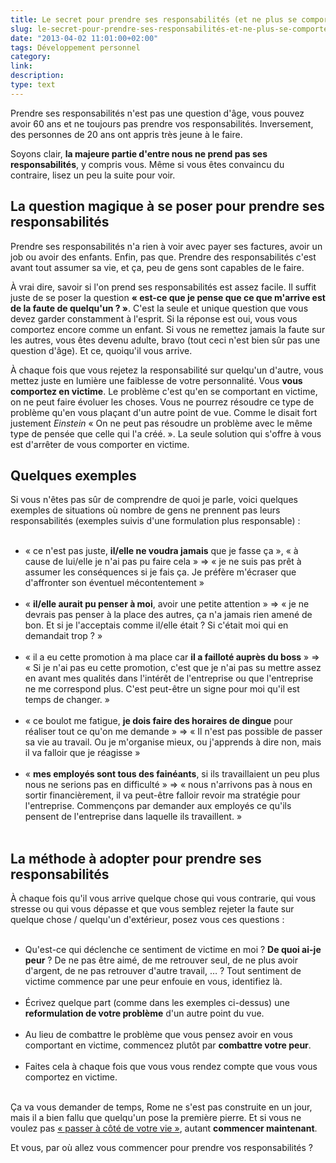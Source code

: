 ```yaml
---
title: Le secret pour prendre ses responsabilités (et ne plus se comporter en victime)
slug: le-secret-pour-prendre-ses-responsabilités-et-ne-plus-se-comporter-en-victime
date: "2013-04-02 11:01:00+02:00"
tags: Développement personnel
category: 
link: 
description: 
type: text
---
```


<p><p>Prendre ses responsabilités n'est pas une question d'âge, vous pouvez avoir 60 ans et ne toujours pas prendre vos responsabilités. Inversement, des personnes de 20 ans ont appris très jeune à le faire.</p></p>
<!-- TEASER_END -->
<p><p>Soyons clair, <strong>la majeure partie d'entre nous ne prend pas ses responsabilités</strong>, y compris vous. Même si vous êtes convaincu du contraire, lisez un peu la suite pour voir.</p></p>

<p><h2>La question magique à se poser pour prendre ses responsabilités</h2></p>

<p><p>Prendre ses responsabilités n'a rien à voir avec payer ses factures, avoir un job ou avoir des enfants. Enfin, pas que. Prendre des responsabilités c'est avant tout assumer sa vie, et ça, peu de gens sont capables de le faire.</p></p>

<p><p>À vrai dire, savoir si l'on prend ses responsabilités est assez facile. Il suffit juste de se poser la question <strong>« est-ce que je pense que ce que m'arrive est de la faute de quelqu'un ? »</strong>. C'est la seule et unique question que vous devez garder constamment à l'esprit. Si la réponse est oui, vous vous comportez encore comme un enfant. Si vous ne remettez jamais la faute sur les autres, vous êtes devenu adulte, bravo (tout ceci n'est bien sûr pas une question d'âge). Et ce, quoiqu'il vous arrive.</p></p>

<p><p>À chaque fois que vous rejetez la responsabilité sur quelqu'un d'autre, vous mettez juste en lumière une faiblesse de votre personnalité. Vous <strong>vous comportez en victime</strong>. Le problème c'est qu'en se comportant en victime, on ne peut faire évoluer les choses. Vous ne pourrez résoudre ce type de problème qu'en vous plaçant d'un autre point de vue. Comme le disait fort justement <em>Einstein</em> « On ne peut pas résoudre un problème avec le même type de pensée que celle qui l'a créé. ». La seule solution qui s'offre à vous est d'arrêter de vous comporter en victime.</p></p>

<p><h2>Quelques exemples</h2></p>

<p><p>Si vous n'êtes pas sûr de comprendre de quoi je parle, voici quelques exemples de situations où nombre de gens ne prennent pas leurs responsabilités (exemples suivis d'une formulation plus responsable) :</p></p>

<p><ul><br /><li>« ce n'est pas juste, <strong>il/elle ne voudra jamais</strong> que je fasse ça », « à cause de lui/elle je n'ai pas pu faire cela » => « je ne suis pas prêt à assumer les conséquences si je fais ça. Je préfère m'écraser que d'affronter son éventuel mécontentement » </li><br /><li>« <strong>il/elle aurait pu penser à moi</strong>, avoir une petite attention » => « je ne devrais pas penser à la place des autres, ça n'a jamais rien amené de bon. Et si je l'acceptais comme il/elle était ? Si c'était moi qui en demandait trop ? »</li><br /><li>« il a eu cette promotion à ma place car <strong>il a failloté auprès du boss</strong> » => « Si je n'ai pas eu cette promotion, c'est que je n'ai pas su mettre assez en avant mes qualités dans l'intérêt de l'entreprise ou que l'entreprise ne me correspond plus. C'est peut-être un signe pour moi qu'il est temps de changer. »</li><br /><li>« ce boulot me fatigue, <strong>je dois faire des horaires de dingue</strong> pour réaliser tout ce qu'on me demande » => « Il n'est pas possible de passer sa vie au travail. Ou je m'organise mieux, ou j'apprends à dire non, mais il va falloir que je réagisse »</li><br /><li>« <strong>mes employés sont tous des fainéants</strong>, si ils travaillaient un peu plus nous ne serions pas en difficulté » => « nous n'arrivons pas à nous en sortir financièrement, il va peut-être falloir revoir ma stratégie pour l'entreprise. Commençons par demander aux employés ce qu'ils pensent de l'entreprise dans laquelle ils travaillent. »</li><br /></ul></p>

<p><h2>La méthode à adopter pour prendre ses responsabilités</h2></p>

<p><p>À chaque fois qu'il vous arrive quelque chose qui vous contrarie, qui vous stresse ou qui vous dépasse et que vous semblez rejeter la faute sur quelque chose / quelqu'un d'extérieur, posez vous ces questions :</p></p>

<p><ul><br /><li>Qu'est-ce qui déclenche ce sentiment de victime en moi ? <strong>De quoi ai-je peur</strong> ? De ne pas être aimé, de me retrouver seul, de ne plus avoir d'argent, de ne pas retrouver d'autre travail, … ? Tout sentiment de victime commence par une peur enfouie en vous, identifiez là.</li><br /><li>Écrivez quelque part (comme dans les exemples ci-dessus) une <strong>reformulation de votre problème</strong> d'un autre point du vue.</li><br /><li>Au lieu de combattre le problème que vous pensez avoir en vous comportant en victime, commencez plutôt par <strong>combattre votre peur</strong>.</li><br /><li>Faites cela à chaque fois que vous vous rendez compte que vous vous comportez en victime.</li><br /></ul></p>

<p><p>Ça va vous demander de temps, Rome ne s'est pas construite en un jour, mais il a bien fallu que quelqu'un pose la première pierre. Et si vous ne voulez pas <a href="/blog/fr/comment-passer-à-côté-de-sa-vie-les-8-excuses-bidon-que-vous-regretterez">« passer à côté de votre vie »</a>, autant <strong>commencer maintenant</strong>.</p></p>

<p><p>Et vous, par où allez vous commencer pour prendre vos responsabilités ?</p></p>
